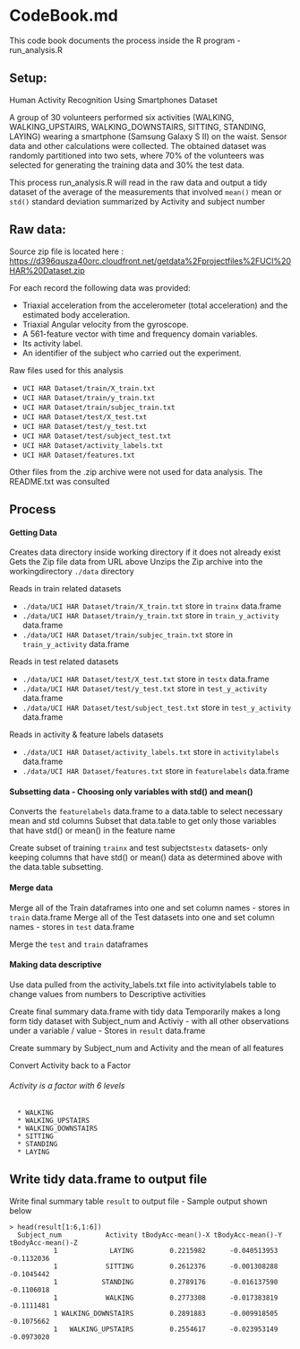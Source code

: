
# CodeBook.md
This code book documents the process inside the R program - run_analysis.R

## Setup:
Human Activity Recognition Using Smartphones Dataset

A group of 30 volunteers performed six activities (WALKING, WALKING_UPSTAIRS, WALKING_DOWNSTAIRS, SITTING, STANDING, LAYING) wearing a smartphone (Samsung Galaxy S II) on the waist.
Sensor data and other calculations were collected. The obtained dataset was randomly partitioned into two sets, where 70% of the volunteers was selected for generating the training data and 30% the test data.

This process run_analysis.R will read in the raw data and output a tidy dataset of the average of the measurements that involved `mean()` mean or `std()` standard deviation summarized by Activity and subject number

## Raw data: 
Source zip file is located here : 
https://d396qusza40orc.cloudfront.net/getdata%2Fprojectfiles%2FUCI%20HAR%20Dataset.zip

For each record the following data was provided:
* Triaxial acceleration from the accelerometer (total acceleration) and the estimated body acceleration.
* Triaxial Angular velocity from the gyroscope. 
* A 561-feature vector with time and frequency domain variables. 
* Its activity label. 
* An identifier of the subject who carried out the experiment.

Raw files used for this analysis
* `UCI HAR Dataset/train/X_train.txt`
* `UCI HAR Dataset/train/y_train.txt`
* `UCI HAR Dataset/train/subjec_train.txt`
* `UCI HAR Dataset/test/X_test.txt`
* `UCI HAR Dataset/test/y_test.txt`
* `UCI HAR Dataset/test/subject_test.txt`
* `UCI HAR Dataset/activity_labels.txt`
* `UCI HAR Dataset/features.txt`

Other files from the .zip archive were not used for data analysis.  The README.txt was consulted

## Process

#### Getting Data
Creates data directory inside working directory if it does not already exist
Gets the Zip file data from URL above
Unzips the Zip archive into the workingdirectory `./data` directory

Reads in train related datasets
* `./data/UCI HAR Dataset/train/X_train.txt`        store in `trainx` data.frame
* `./data/UCI HAR Dataset/train/y_train.txt`        store in `train_y_activity` data.frame
* `./data/UCI HAR Dataset/train/subjec_train.txt`   store in `train_y_activity` data.frame

Reads in test related datasets
* `./data/UCI HAR Dataset/test/X_test.txt`          store in `testx` data.frame
* `./data/UCI HAR Dataset/test/y_test.txt`          store in `test_y_activity` data.frame
* `./data/UCI HAR Dataset/test/subject_test.txt`    store in `test_y_activity` data.frame

Reads in activity & feature labels datasets
* `./data/UCI HAR Dataset/activity_labels.txt`      store in `activitylabels` data.frame
* `./data/UCI HAR Dataset/features.txt`             store in `featurelabels` data.frame

#### Subsetting data - Choosing only variables with std() and mean()
Converts the `featurelabels` data.frame to a data.table to select necessary mean and std columns
Subset that data.table to get only those variables that have std() or mean() in the feature name

Create subset of training `trainx` and test subjects`testx` datasets- only keeping columns that have std() or mean() data as determined above with the data.table subsetting.

#### Merge data
Merge all of the Train dataframes into one and set column names - stores in `train` data.frame
Merge all of the Test datasets into one and set column names  - stores in `test` data.frame

Merge the `test` and `train` dataframes

#### Making data descriptive
Use data pulled from the activity_labels.txt file into activitylabels table to change values from numbers to Descriptive activities 

Create final summary data.frame with tidy data
Temporarily makes a long form tidy dataset with Subject_num and Activiy - with all other observations under a variable / value  - Stores in `result` data.frame

Create summary by Subject_num and Activity and the mean of all features

Convert Activity back to a Factor 
###### Activity is a factor with 6 levels 
      * WALKING
      * WALKING_UPSTAIRS
      * WALKING_DOWNSTAIRS
      * SITTING
      * STANDING
      * LAYING

## Write tidy data.frame to output file
Write final summary table `result` to output file - Sample output shown below
```{r}
> head(result[1:6,1:6])
  Subject_num           Activity tBodyAcc-mean()-X tBodyAcc-mean()-Y tBodyAcc-mean()-Z
           1             LAYING         0.2215982      -0.040513953        -0.1132036
           1            SITTING         0.2612376      -0.001308288        -0.1045442
           1           STANDING         0.2789176      -0.016137590        -0.1106018
           1            WALKING         0.2773308      -0.017383819        -0.1111481
           1 WALKING_DOWNSTAIRS         0.2891883      -0.009918505        -0.1075662
           1   WALKING_UPSTAIRS         0.2554617      -0.023953149        -0.0973020
```
